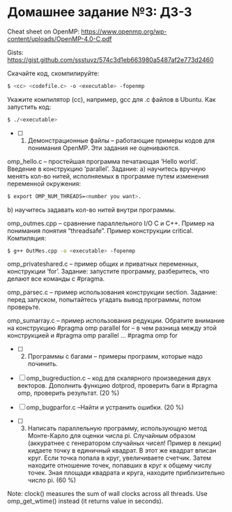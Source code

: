 # Домашнее задание №3: ДЗ-3

Cheat sheet on OpenMP: https://www.openmp.org/wp-content/uploads/OpenMP-4.0-C.pdf

Gists: https://gist.github.com/ssstuvz/574c3d1eb663980a5487af2e773d2460

Скачайте код, скомпилируйте:

```bash
$ <cc> <codefile.c> -o <executable> -fopenmp
```

Укажите компилятор (cc), например, gcc для .c файлов в Ubuntu.
Как запустить код:

```bash
$ ./<executable>
```

- [ ] 1. Демонстрационные файлы – работающие примеры кодов для понимания OpenMP. Эти задания не оцениваются.

omp_hello.c – простейшая программа печатающая ‘Hello world’. Введение в конструкцию ‘parallel’.
Задание:
а) научитесь вручную менять кол-во нитей, исполняемых в программе путем изменения переменной окружения:

```bash
$ export OMP_NUM_THREADS=<number you want>. 
```

b) научитесь задавать кол-во нитей внутри программы.

omp_outmes.cpp – сравнение параллельного I/O C и C++. Пример на понимания понятия “threadsafe”. Пример конструкции critical. Компиляция:

```bash
$ g++ OutMes.cpp -o <executable> -fopenmp
```

omp_privateshared.c – пример общих и приватных переменных, конструкции ‘for’. Задание: запустите программу, разберитесь, что делают все команды с #pragma.

omp_parsec.c – пример использования конструкции section. Задание: перед запуском, попытайтесь угадать вывод программы, потом проверьте.

omp_sumarray.c – пример использования редукции. Обратите внимание на конструкцию #pragma omp parallel for – в чем разница между этой конструкцией и #pragma omp parallel … #pragma omp for

- [ ] 2. Программы с багами – примеры программ, которые надо починить.

- [ ] omp_bugreduction.c – код для скалярного произведения двух векторов. Дополнить функцию dotprod, проверить баги в #pragma omp, проверить результат. (20 %)

- [ ] omp_bugparfor.c –Найти и устранить ошибки. (20 %)

- [ ] 3. Написать параллельную программу, использующую метод Монте-Карло для оценки числа pi. Случайным образом (аккуратнее с генератором случайных чисел! Пример в лекции) кидаете точку в единичный квадрат. В этот же квадрат вписан круг. Если точка попала в круг, увеличиваете счетчик. Затем находите отношение точек, попавших в круг к общему числу точек. Зная площади квадрата и круга, находите приблизительно число pi. (60 %)

Note: clock() measures the sum of wall clocks across all threads. Use omp_get_wtime() instead (it returns value in seconds).
